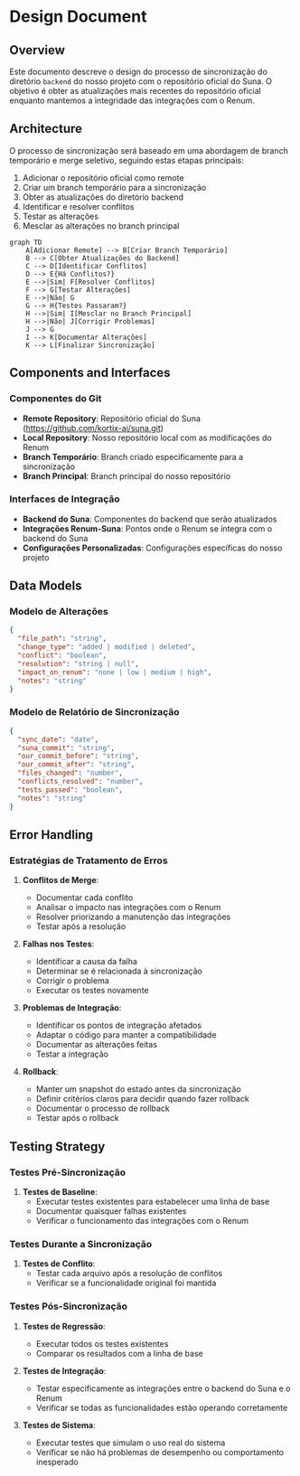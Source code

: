 # Design Document

## Overview

Este documento descreve o design do processo de sincronização do diretório `backend` do nosso projeto com o repositório oficial do Suna. O objetivo é obter as atualizações mais recentes do repositório oficial enquanto mantemos a integridade das integrações com o Renum.

## Architecture

O processo de sincronização será baseado em uma abordagem de branch temporário e merge seletivo, seguindo estas etapas principais:

1. Adicionar o repositório oficial como remote
2. Criar um branch temporário para a sincronização
3. Obter as atualizações do diretório backend
4. Identificar e resolver conflitos
5. Testar as alterações
6. Mesclar as alterações no branch principal

```mermaid
graph TD
    A[Adicionar Remote] --> B[Criar Branch Temporário]
    B --> C[Obter Atualizações do Backend]
    C --> D[Identificar Conflitos]
    D --> E{Há Conflitos?}
    E -->|Sim| F[Resolver Conflitos]
    F --> G[Testar Alterações]
    E -->|Não| G
    G --> H{Testes Passaram?}
    H -->|Sim| I[Mesclar no Branch Principal]
    H -->|Não| J[Corrigir Problemas]
    J --> G
    I --> K[Documentar Alterações]
    K --> L[Finalizar Sincronização]
```

## Components and Interfaces

### Componentes do Git

- **Remote Repository**: Repositório oficial do Suna (https://github.com/kortix-ai/suna.git)
- **Local Repository**: Nosso repositório local com as modificações do Renum
- **Branch Temporário**: Branch criado especificamente para a sincronização
- **Branch Principal**: Branch principal do nosso repositório

### Interfaces de Integração

- **Backend do Suna**: Componentes do backend que serão atualizados
- **Integrações Renum-Suna**: Pontos onde o Renum se integra com o backend do Suna
- **Configurações Personalizadas**: Configurações específicas do nosso projeto

## Data Models

### Modelo de Alterações

```json
{
  "file_path": "string",
  "change_type": "added | modified | deleted",
  "conflict": "boolean",
  "resolution": "string | null",
  "impact_on_renum": "none | low | medium | high",
  "notes": "string"
}
```

### Modelo de Relatório de Sincronização

```json
{
  "sync_date": "date",
  "suna_commit": "string",
  "our_commit_before": "string",
  "our_commit_after": "string",
  "files_changed": "number",
  "conflicts_resolved": "number",
  "tests_passed": "boolean",
  "notes": "string"
}
```

## Error Handling

### Estratégias de Tratamento de Erros

1. **Conflitos de Merge**:
   - Documentar cada conflito
   - Analisar o impacto nas integrações com o Renum
   - Resolver priorizando a manutenção das integrações
   - Testar após a resolução

2. **Falhas nos Testes**:
   - Identificar a causa da falha
   - Determinar se é relacionada à sincronização
   - Corrigir o problema
   - Executar os testes novamente

3. **Problemas de Integração**:
   - Identificar os pontos de integração afetados
   - Adaptar o código para manter a compatibilidade
   - Documentar as alterações feitas
   - Testar a integração

4. **Rollback**:
   - Manter um snapshot do estado antes da sincronização
   - Definir critérios claros para decidir quando fazer rollback
   - Documentar o processo de rollback
   - Testar após o rollback

## Testing Strategy

### Testes Pré-Sincronização

1. **Testes de Baseline**:
   - Executar testes existentes para estabelecer uma linha de base
   - Documentar quaisquer falhas existentes
   - Verificar o funcionamento das integrações com o Renum

### Testes Durante a Sincronização

1. **Testes de Conflito**:
   - Testar cada arquivo após a resolução de conflitos
   - Verificar se a funcionalidade original foi mantida

### Testes Pós-Sincronização

1. **Testes de Regressão**:
   - Executar todos os testes existentes
   - Comparar os resultados com a linha de base

2. **Testes de Integração**:
   - Testar especificamente as integrações entre o backend do Suna e o Renum
   - Verificar se todas as funcionalidades estão operando corretamente

3. **Testes de Sistema**:
   - Executar testes que simulam o uso real do sistema
   - Verificar se não há problemas de desempenho ou comportamento inesperado